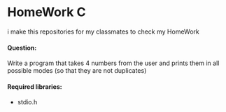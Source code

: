 # HomeWork C
i make this repositories for my classmates to check my HomeWork
#### Question:
Write a program that takes 4 numbers from the user and prints them in all possible modes (so that they are not duplicates)
#### Required libraries:
- stdio.h